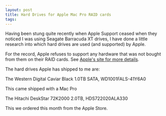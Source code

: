 ```yaml
---
layout: post
title: Hard Drives for Apple Mac Pro RAID cards
tags: 
---
```

Having been stung quite recently when Apple Support ceased when they noticed I
was using Seagate Barracuda XT drives, I have done a little research into
which hard drives are used (and supported) by Apple.

For the record, Apple refuses to support any hardware that was not bought from
them on their RAID cards. See [Apple's site for more
details](http://support.apple.com/kb/HT1346#faq8).

The hard drives Apple has shipped to me are:

The Western Digital Caviar Black 1.0TB SATA, WD1001FALS-41Y6A0

This came shipped with a Mac Pro

The Hitachi DeskStar 72K2000 2.0TB, HDS722020ALA330

This we ordered this month from the Apple Store.
